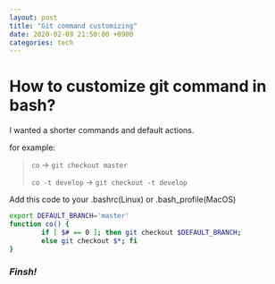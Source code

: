 ```yaml
---
layout: post
title: "Git command customizing"
date: 2020-02-09 21:50:00 +0900
categories: tech
---
```

# How to customize git command in bash?
I wanted a shorter commands and default actions.

for example:
> `co` -> `git checkout master`
>
>`co -t develop` -> `git checkout -t develop`

Add this code to your .bashrc(Linux) or .bash_profile(MacOS)
``` bash
export DEFAULT_BRANCH='master'
function co() {
        if [ $# == 0 ]; then git checkout $DEFAULT_BRANCH;
        else git checkout $*; fi
}
```

### *Finsh!*

[yungik]: https://yungik.github.io/
